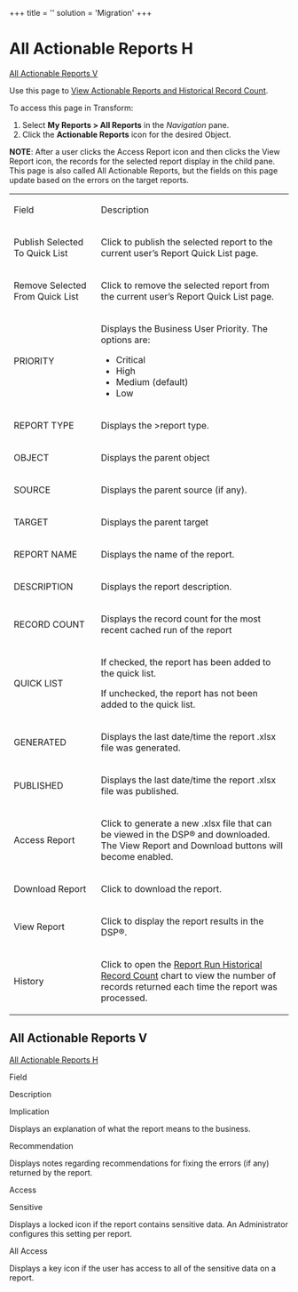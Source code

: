 +++
title = ''
solution = 'Migration'
+++

# <span id="top"></span>All Actionable Reports H

[All Actionable Reports V](#All)

<div class="use">

Use this page to [View Actionable Reports and Historical Record
Count](../Use_Cases/View_Reports.htm#View_Actionable_Reports_and_Historical_Record_Count).

</div>

To access this page in Transform:

1.  Select **My Reports \> All Reports** in the *Navigation* pane.
2.  Click the **Actionable Reports** icon for the desired Object.

**NOTE**: After a user clicks the Access Report icon and then clicks the
View Report icon, the records for the selected report display in the
child pane. This page is also called All Actionable Reports, but the
fields on this page update based on the errors on the target reports.

<table>
<tbody>
<tr class="odd">
<td><p>Field</p></td>
<td><p>Description</p></td>
</tr>
<tr class="even">
<td><p>Publish Selected To Quick List</p></td>
<td><p>Click to publish the selected report to the current user’s Report Quick List page.</p></td>
</tr>
<tr class="odd">
<td><p>Remove Selected From Quick List</p></td>
<td><p>Click to remove the selected report from the current user’s Report Quick List page.</p></td>
</tr>
<tr class="even">
<td><p>PRIORITY</p></td>
<td><p>Displays the Business User Priority. The options are:</p>
<ul>
<li>Critical</li>
<li>High</li>
<li>Medium (default)</li>
<li>Low</li>
</ul></td>
</tr>
<tr class="odd">
<td><p>REPORT TYPE</p></td>
<td><p>Displays the <span id="Report Type" class="popUpLink">&gt;report type</span>.  </p></td>
</tr>
<tr class="even">
<td><p>OBJECT</p></td>
<td><p>Displays the parent object</p></td>
</tr>
<tr class="odd">
<td><p>SOURCE</p></td>
<td><p>Displays the parent source (if any).</p></td>
</tr>
<tr class="even">
<td><p>TARGET</p></td>
<td><p>Displays the parent target</p></td>
</tr>
<tr class="odd">
<td><p>REPORT NAME</p></td>
<td><p>Displays the name of the report.</p></td>
</tr>
<tr class="even">
<td><p>DESCRIPTION</p></td>
<td><p>Displays the report description.</p></td>
</tr>
<tr class="odd">
<td><p>RECORD COUNT</p></td>
<td><p>Displays the record count for the most recent cached run of the report</p></td>
</tr>
<tr class="even">
<td><p>QUICK LIST</p></td>
<td><p>If checked, the report has been added to the quick list.</p>
<p>If unchecked, the report has not been added to the quick list.</p></td>
</tr>
<tr class="odd">
<td><p>GENERATED</p></td>
<td><p>Displays the last date/time the report .xlsx file was generated.</p></td>
</tr>
<tr class="even">
<td><p>PUBLISHED</p></td>
<td><p>Displays the last date/time the report .xlsx file was published.</p></td>
</tr>
<tr class="odd">
<td><p>Access Report</p></td>
<td><p>Click to generate a new .xlsx file that can be viewed in the DSP® and downloaded. The View Report and Download buttons will become enabled.</p></td>
</tr>
<tr class="even">
<td><p>Download Report</p></td>
<td><p>Click to download the report.</p></td>
</tr>
<tr class="odd">
<td><p>View Report</p></td>
<td><p>Click to display the report results in the DSP®.</p></td>
</tr>
<tr class="even">
<td><p>History</p></td>
<td><p>Click to open the <a href="Report_Run_Historical_Record_Count.htm">Report Run Historical Record Count</a> chart to view the number of records returned each time the report was processed.</p></td>
</tr>
</tbody>
</table>

## <span id="All"></span>All Actionable Reports V

[All Actionable Reports H](#top)

Field

Description

Implication

Displays an explanation of what the report means to the business.

Recommendation

Displays notes regarding recommendations for fixing the errors (if any)
returned by the report.

Access

Sensitive

Displays a locked icon if the report contains sensitive data. An
Administrator configures this setting per report.

All Access

Displays a key icon if the user has access to all of the sensitive data
on a report.

